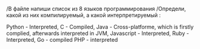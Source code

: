 /В файле напиши список из 8 языков программирования
/Определи, какой из них компилируемый, а какой интерпретируемый :

Python - Interpreted,
C - Compiled,
Java - Cross-platforme, which is firstly complied, afterwards interpreted in JVM,
Javascript - Interpreted,
Ruby - Interpreted,
Go - compiled
PHP - interpreted
